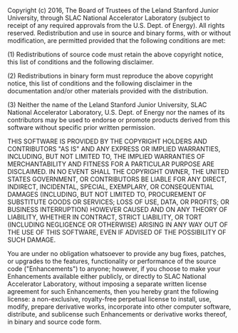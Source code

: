Copyright (c) 2016, The Board of Trustees of the Leland Stanford Junior
University, through SLAC National Accelerator Laboratory (subject to receipt
of any required approvals from the U.S. Dept. of Energy). All rights reserved.
Redistribution and use in source and binary forms, with or without
modification, are permitted provided that the following conditions are met:

(1) Redistributions of source code must retain the above copyright notice,
    this list of conditions and the following disclaimer.

(2) Redistributions in binary form must reproduce the above copyright notice,
    this list of conditions and the following disclaimer in the documentation
    and/or other materials provided with the distribution.

(3) Neither the name of the Leland Stanford Junior University, SLAC National
    Accelerator Laboratory, U.S. Dept. of Energy nor the names of its
    contributors may be used to endorse or promote products derived from this
    software without specific prior written permission.

THIS SOFTWARE IS PROVIDED BY THE COPYRIGHT HOLDERS AND CONTRIBUTORS "AS IS" AND
ANY EXPRESS OR IMPLIED WARRANTIES, INCLUDING, BUT NOT LIMITED TO, THE IMPLIED
WARRANTIES OF MERCHANTABILITY AND FITNESS FOR A PARTICULAR PURPOSE ARE
DISCLAIMED. IN NO EVENT SHALL THE COPYRIGHT OWNER, THE UNITED STATES GOVERNMENT,
OR CONTRIBUTORS BE LIABLE FOR ANY DIRECT, INDIRECT, INCIDENTAL, SPECIAL,
EXEMPLARY, OR CONSEQUENTIAL DAMAGES (INCLUDING, BUT NOT LIMITED TO, PROCUREMENT
OF SUBSTITUTE GOODS OR SERVICES; LOSS OF USE, DATA, OR PROFITS; OR BUSINESS
INTERRUPTION) HOWEVER CAUSED AND ON ANY THEORY OF LIABILITY, WHETHER IN
CONTRACT, STRICT LIABILITY, OR TORT (INCLUDING NEGLIGENCE OR OTHERWISE) ARISING
IN ANY WAY OUT OF THE USE OF THIS SOFTWARE, EVEN IF ADVISED OF THE POSSIBILITY
OF SUCH DAMAGE.

You are under no obligation whatsoever to provide any bug fixes, patches, or
upgrades to the features, functionality or performance of the source code
("Enhancements") to anyone; however, if you choose to make your Enhancements
available either publicly, or directly to SLAC National Accelerator Laboratory,
without imposing a separate written license agreement for such Enhancements,
then you hereby grant the following license: a non-exclusive, royalty-free
perpetual license to install, use, modify, prepare derivative works, incorporate
into other computer software, distribute, and sublicense such Enhancements or
derivative works thereof, in binary and source code form.
